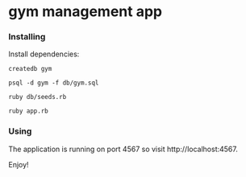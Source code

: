 # gym management app

### Installing

Install dependencies:

```
createdb gym

psql -d gym -f db/gym.sql

ruby db/seeds.rb

ruby app.rb  

```


### Using

The application is running on port 4567 so visit http://localhost:4567.


Enjoy!
